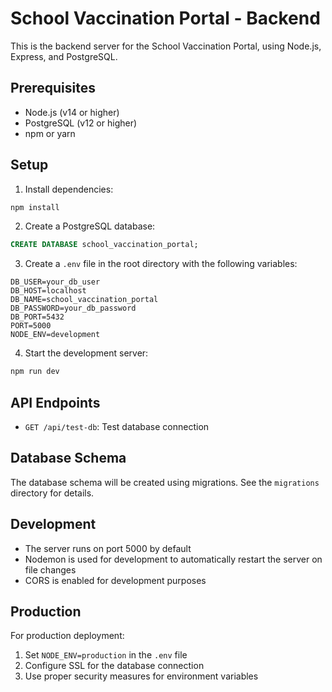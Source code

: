 # School Vaccination Portal - Backend

This is the backend server for the School Vaccination Portal, using Node.js, Express, and PostgreSQL.

## Prerequisites

- Node.js (v14 or higher)
- PostgreSQL (v12 or higher)
- npm or yarn

## Setup

1. Install dependencies:
```bash
npm install
```

2. Create a PostgreSQL database:
```sql
CREATE DATABASE school_vaccination_portal;
```

3. Create a `.env` file in the root directory with the following variables:
```
DB_USER=your_db_user
DB_HOST=localhost
DB_NAME=school_vaccination_portal
DB_PASSWORD=your_db_password
DB_PORT=5432
PORT=5000
NODE_ENV=development
```

4. Start the development server:
```bash
npm run dev
```

## API Endpoints

- `GET /api/test-db`: Test database connection

## Database Schema

The database schema will be created using migrations. See the `migrations` directory for details.

## Development

- The server runs on port 5000 by default
- Nodemon is used for development to automatically restart the server on file changes
- CORS is enabled for development purposes

## Production

For production deployment:
1. Set `NODE_ENV=production` in the `.env` file
2. Configure SSL for the database connection
3. Use proper security measures for environment variables 